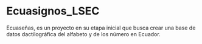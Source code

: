 # Ecuasignos_LSEC
Ecuaseñas, es un proyecto en su etapa inicial que busca crear una base de datos dactilográfica del alfabeto y de los número en Ecuador.
